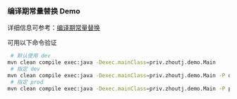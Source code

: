 ### 编译期常量替换 Demo

详细信息可参考：[编译期常量替换](https://zhoutianju.github.io/note/maven/%E7%BC%96%E8%AF%91%E5%99%A8%E5%B8%B8%E9%87%8F%E6%9B%BF%E6%8D%A2.html)

可用以下命令验证

```bash
 # 默认使用 dev
mvn clean compile exec:java -Dexec.mainClass=priv.zhoutj.demo.Main
 # 指定 dev
mvn clean compile exec:java -Dexec.mainClass=priv.zhoutj.demo.Main -P dev
 # 指定 prod
mvn clean compile exec:java -Dexec.mainClass=priv.zhoutj.demo.Main -P prod
```
